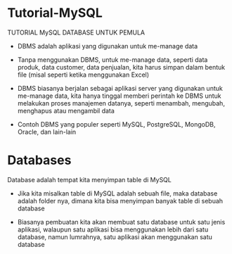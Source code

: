 # Tutorial-MySQL

TUTORIAL MySQL DATABASE UNTUK PEMULA

- DBMS adalah aplikasi yang digunakan untuk me-manage data

- Tanpa menggunakan DBMS, untuk me-manage data, seperti data produk, data customer, data penjualan, 
  kita harus simpan dalam bentuk file (misal seperti ketika menggunakan Excel)
  
- DBMS biasanya berjalan sebagai aplikasi server yang digunakan untuk me-manage data, 
  kita hanya tinggal memberi perintah ke DBMS untuk melakukan proses manajemen datanya, 
  seperti menambah, mengubah, menghapus atau mengambil data
  
- Contoh DBMS yang populer seperti MySQL, PostgreSQL, MongoDB, Oracle, dan lain-lain


# Databases

Database adalah tempat kita menyimpan table di MySQL
- Jika kita misalkan table di MySQL adalah sebuah file, 
  maka database adalah folder nya, dimana kita bisa menyimpan banyak table di sebuah database
  
- Biasanya pembuatan kita akan membuat satu database untuk satu jenis aplikasi, 
  walaupun satu aplikasi bisa menggunakan lebih dari satu database, 
  namun lumrahnya, satu aplikasi akan menggunakan satu database


